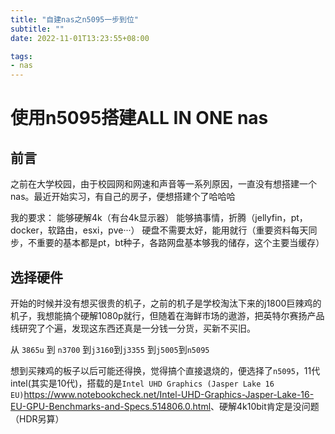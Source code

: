 ```yaml
---
title: "自建nas之n5095一步到位"
subtitle: ""
date: 2022-11-01T13:23:55+08:00

tags:
- nas
---
```


# 使用n5095搭建ALL IN ONE nas

## 前言
之前在大学校园，由于校园网和网速和声音等一系列原因，一直没有想搭建一个nas。最近开始实习，有自己的房子，便想搭建个了哈哈哈

我的要求：
    能够硬解4k（有台4k显示器）
    能够搞事情，折腾（jellyfin，pt，docker，软路由，esxi，pve···）
    硬盘不需要太好，能用就行（重要资料每天同步，不重要的基本都是pt，bt种子，各路网盘基本够我的储存，这个主要当缓存）

## 选择硬件
开始的时候并没有想买很贵的机子，之前的机子是学校淘汰下来的j1800巨辣鸡的机子，我想能搞个硬解1080p就行，但随着在海鲜市场的遨游，把英特尔赛扬产品线研究了个遍，发现这东西还真是一分钱一分货，买新不买旧。  

从 `3865u` 到 `n3700` 到`j3160`到`j3355` 到`j5005`到`n5095`

想到买辣鸡的板子以后可能还得换，觉得搞个直接退烧的，便选择了`n5095`，11代intel(其实是10代)，搭载的是`Intel UHD Graphics (Jasper Lake 16 EU)`<https://www.notebookcheck.net/Intel-UHD-Graphics-Jasper-Lake-16-EU-GPU-Benchmarks-and-Specs.514806.0.html>、硬解4k10bit肯定是没问题（HDR另算）

